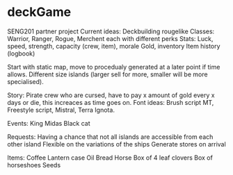 # deckGame
SENG201 partner project
Current ideas:
Deckbuilding rougelike
Classes: Warrior, Ranger, Rogue, Merchent each with different perks
Stats: Luck, speed, strength, capacity (crew, item), morale
Gold, inventory
Item history (logbook)


Start with static map, move to procedualy generated at a later point if time allows.
Different size islands (larger sell for more, smaller will be more specialised).


Story: Pirate crew who are cursed, have to pay x amount of gold every x days or die, this increaces as time goes on.
Font ideas: Brush script MT, Freestyle script, Mistral, Terra Ignota.

Events:
  King Midas
  Black cat
  
  
Requests:
	Having a chance that not all islands are accessible from each other island
	Flexible on the variations of the ships
	Generate stores on arrival
	
Items:
	Coffee
	Lantern case
	Oil
	Bread
	Horse
	Box of 4 leaf clovers
	Box of horseshoes
	Seeds
